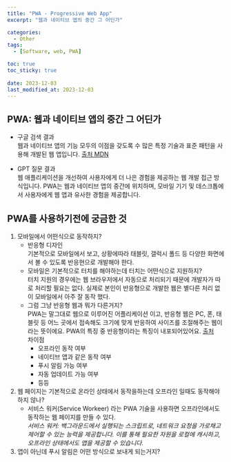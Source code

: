 ```yaml
---
title: "PWA - Progressive Web App"
excerpt: "웹과 네이티브 앱의 중간 그 어딘가"

categories:
  - Other
tags:
  - [Software, web, PWA]

toc: true
toc_sticky: true
 
date: 2023-12-03
last_modified_at: 2023-12-03
---
```


## PWA: 웹과 네이티브 앱의 중간 그 어딘가
- 구글 검색 결과    
  웹과 네이티브 앱의 기능 모두의 이점을 갖도록 수 많은 특정 기술과 표준 패턴을 사용해 개발된 웹 앱입니다. [출처 MDN](https://developer.mozilla.org/ko/docs/Web/Progressive_web_apps/Tutorials/js13kGames)

- GPT 질문 결과    
  웹 애플리케이션을 개선하여 사용자에게 더 나은 경험을 제공하는 웹 개발 접근 방식입니다. PWA는 웹과 네이티브 앱의 중간에 위치하며, 모바일 기기 및 데스크톱에서 사용자에게 웹 앱과 유사한 경험을 제공합니다.

## PWA를 사용하기전에 궁금한 것
1. 모바일에서 어떤식으로 동작하지?
    - 반응형 디자인    
      기본적으로 모바일에서 보고, 상황에따라 태블릿, 갤럭시 폴드 등 다양한 화면에서 볼 수 있도록 반응현으로 개발해야 한다.
    - 모바일은 기본적으로 터치를 해야하는데 터치는 어떤식으로 지원하지?    
      터치 지원의 경우에는 웹 브라우저에서 자동으로 처리되기 때문에 개발자가 따로 처리할 필요는 없다. 실제로 본인이 반응형으로 개발한 웹은 별다른 처리 없이 모바일에서 아주 잘 동작 했다.
    - 그럼 그냥 반응형 웹과 뭐가 다른거지?    
      PWA는 말그대로 웹으로 이루어진 어플리케이션 이고, 반응형 웹은 PC, 폰, 태블릿 등 어느 곳에서 접속해도 크기에 맞게 반응하여 사이즈를 조절해주는 웹이라는 뜻이에요. PWA의 특징 중 반응형이라는 특징이 내포되어있어요. [출처](https://www.codeit.kr/community/questions/UXVlc3Rpb246NjA4ZmQzYjRiZjI3Yjg2MzlmMTdlYzk5)    
      차이점    
        - 오프라인 동작 여부
        - 네이티브 앱과 같은 동작 여부
        - 푸시 알림 가능 여부
        - 자동 업데이트 가능 여부
        - 등등
1. 웹 페이지는 기본적으로 온라인 상태에서 동작을하는데 오프라인 일때도 동작해야하지 않나?
    - 서비스 워커(Service Workeer) 라는 PWA 기술을 사용하면 오프라인에서도 동작하는 웹 페이지를 만들 수 있다.     
    *서비스 워커: 백그라운드에서 실행되는 스크립트로, 네트워크 요청을 가로채고 제어할 수 있는 능력을 제공합니다. 이를 통해 필요한 자원을 로컬에 캐시하고, 오프라인 상태에서도 앱을 제공할 수 있습니다.*
1. 앱이 아닌데 푸시 알림은 어떤 방식으로 보내게 되는거지?

